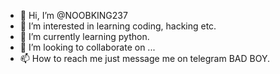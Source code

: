 - 👋 Hi, I’m @NOOBKING237
- 👀 I’m interested in learning coding, hacking etc. 
- 🌱 I’m currently learning python. 
- 💞️ I’m looking to collaborate on ...
- 📫 How to reach me just message me on telegram BAD BOY. 

<!---
NOOBKING237/NOOBKING237 is a ✨ special ✨ repository because its `README.md` (this file) appears on your GitHub profile.
You can click the Preview link to take a look at your changes.
--->
